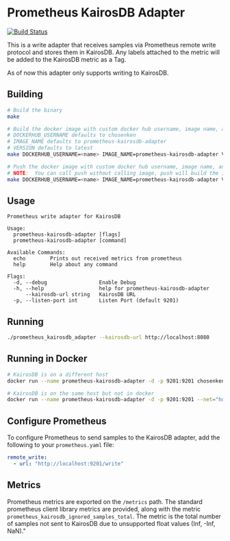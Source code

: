 # Prometheus KairosDB Adapter

[![Build Status](https://travis-ci.org/chosenken/prometheus-kairosdb-adapter.svg?branch=master)](https://travis-ci.org/chosenken/prometheus-kairosdb-adapter)

This is a write adapter that receives samples via Prometheus remote write protocol and stores them in KairosDB.  Any labels attached to the metric will be added to the KairosDB metric as a Tag.

As of now this adapter only supports writing to KairosDB.

Building
---

```bash
# Build the binary
make

# Build the docker image with custom docker hub username, image name, and version
# DOCKERHUB_USERNAME defaults to chosenken
# IMAGE_NAME defaults to prometheus-kairosdb-adapter
# VERSION defaults to latest
make DOCKERHUB_USERNAME=<name> IMAGE_NAME=prometheus-kairosdb-adapter VERSION=v1.0 image

# Push the docker image with custom docker hub username, image name, and version
# NOTE:  You can call push without calling image, push will build the image
make DOCKERHUB_USERNAME=<name> IMAGE_NAME=prometheus-kairosdb-adapter VERSION=v1.0 push
```

Usage
---
```
Prometheus write adapter for KairosDB

Usage:
  prometheus-kairosdb-adapter [flags]
  prometheus-kairosdb-adapter [command]

Available Commands:
  echo        Prints out received metrics from prometheus
  help        Help about any command

Flags:
  -d, --debug                 Enable Debug
  -h, --help                  help for prometheus-kairosdb-adapter
      --kairosdb-url string   KairosDB URL
  -p, --listen-port int       Listen Port (default 9201)
```

Running
---
```bash
./prometheus_kairosdb_adapter --kairosdb-url http://localhost:8080
```

Running in Docker
---
```bash
# KairosDB is on a different host
docker run --name prometheus-kairosdb-adapter -d -p 9201:9201 chosenken/prometheus-kairosdb-adapter --kairos-url=http://<kairosDB Address>:8080

# KairosDB is on the same host but not in docker
docker run --name prometheus-kairosdb-adapter -d -p 9201:9201 --net="host" chosenken/prometheus-kairosdb-adapter -kairos-url=http://localhost:8080
```

Configure Prometheus
---
To configure Prometheus to send samples to the KairosDB adapter, add the following to your `prometheus.yaml` file:

```yaml
remote_write:
  - url: "http://localhost:9201/write"
```

Metrics
---

Prometheus metrics are exported on the `/metrics` path.  The standard prometheus client library metrics are provided, along with the metric `prometheus_kairosdb_ignored_samples_total`.
The metric is the total number of samples not sent to KairosDB due to unsupported float values (Inf, -Inf, NaN)."